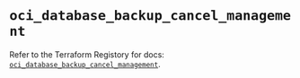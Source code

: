 # `oci_database_backup_cancel_management`

Refer to the Terraform Registory for docs: [`oci_database_backup_cancel_management`](https://registry.terraform.io/providers/oracle/oci/6.18.0/docs/resources/database_backup_cancel_management).
